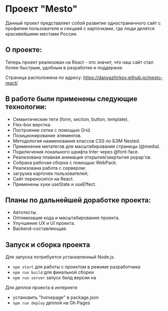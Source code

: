 # Проект "Mesto"

Данный проект представляет собой развитие одностраничного сайт с профилем пользователя и секцией с карточками, где люди делятся красивейшими местами России.

## О проекте:

Теперь проект реализован на React - это значит, что наш сайт стал более быстрым, удобным в разработке и поддержке.

Страница расположена по адресу: https://danyazhirkov.github.io/mesto-react/

## В работе были применены следующие технологии:

* Семантические теги (form, section, button, template).
* Flex-box верстка.
* Построение сетки с помощью Grid.
* Позиционирование элементов.
* Методология наименования классов CSS по БЭМ Nested.
* Применение метатегов для масштабирования страницы (@media).
* Подключения локального шрифта Inter через @font-face.
* Реализована плавная анимация открытия/закртытия popap'ов.
* Собрана рабочая сборка с помощью WebPack.
* Реализована работа с сервером:
* загрузка карточек пользователей;
* Сайт переносится на React.
* Применены хуки useState и useEffect.

## Планы по дальнейшей доработке проекта:

* Автотесты.
* Оптимизация кода и масштабирование проекта.
* Улучшение UX и UI проекта.
* Backend-составляющая.

## Запуск и сборка проекта

Для запуска потребуется установленный Node.js. 
- `npm start` для работы с проектом в режиме разработчика
- `npm run build` для финальной сборки
- `npm run server` запуск билд версии на

Для деплоя проекта в интернете
- установить "homepage" в package.json
- `npm run deploy` деплой на Gh Pages